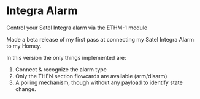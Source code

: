 # Integra Alarm

Control your Satel Integra alarm via the ETHM-1 module

Made a beta release of my first pass at connecting my Satel Integra Alarm to my Homey.

In this version the only things implemented are:
1. Connect & recognize the alarm type
2. Only the THEN section flowcards are available (arm/disarm)
3. A polling mechanism, though without any payload to identify state change.
